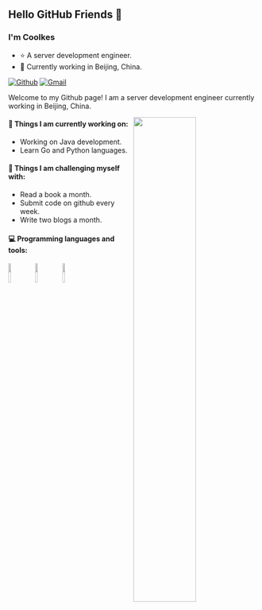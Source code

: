 ## Hello GitHub Friends 👋

### I'm Coolkes
- ⭐ A server development engineer.
- 🌱 Currently working in Beijing, China.

[![Github](https://img.shields.io/badge/-Github-000?style=flat&logo=Github&logoColor=white)](https://github.com/coolkes)
[![Gmail](https://img.shields.io/badge/-Gmail-c14438?style=flat&logo=Gmail&logoColor=white)](mailto:iopanjing@gmail.com)

Welcome to my Github page! I am a server development engineer currently working in Beijing, China.

<img width="50%" align="right" src="https://github-readme-stats.vercel.app/api?username=coolkes&show_icons=true&hide_border=true" />

#### 🌱 Things I am currently working on: 
- Working on Java development.
- Learn Go and Python languages.

#### :muscle: Things I am challenging myself with:
- Read a book a month.
- Submit code on github every week.
- Write two blogs a month.

#### :computer: Programming languages and tools: 
<p>
<code><img width="10%" src="https://www.vectorlogo.zone/logos/java/java-ar21.svg"></code>
<code><img width="10%" src="https://www.vectorlogo.zone/logos/mysql/mysql-ar21.svg"></code>
<code><img width="10%" src="https://www.vectorlogo.zone/logos/git-scm/git-scm-ar21.svg"></code>
</p>
